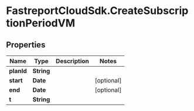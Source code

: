 # FastreportCloudSdk.CreateSubscriptionPeriodVM

## Properties

Name | Type | Description | Notes
------------ | ------------- | ------------- | -------------
**planId** | **String** |  | 
**start** | **Date** |  | [optional] 
**end** | **Date** |  | [optional] 
**t** | **String** |  | 


